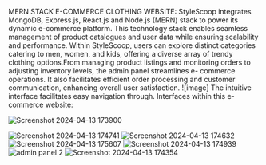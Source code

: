 MERN STACK E-COMMERCE CLOTHING WEBSITE: 
StyleScoop integrates MongoDB, Express.js, React.js and Node.js  (MERN) stack to power its dynamic e-commerce platform. This  technology stack enables seamless management of product  catalogues and user data while ensuring scalability and performance.
Within StyleScoop, users can explore distinct categories catering to  men, women, and kids, offering a diverse array of trendy clothing  options.From managing product listings and monitoring  orders to adjusting inventory levels, the admin panel streamlines e-  commerce operations. It also facilitates efficient order processing and  customer communication, enhancing overall user satisfaction. ![image]
The intuitive interface facilitates easy navigation through.
Interfaces within this e- commerce website:

![Screenshot 2024-04-13 173900](https://github.com/sam171002/E-commerce-clothing-website-using-MERN-stack/assets/135448018/a126b028-1b9f-4e9e-b0cb-7ae992cf7fa3)


![Screenshot 2024-04-13 174741](https://github.com/sam171002/E-commerce-clothing-website-using-MERN-stack/assets/135448018/12638504-0e73-4708-87db-a62694f0a2f9)
![Screenshot 2024-04-13 174632](https://github.com/sam171002/E-commerce-clothing-website-using-MERN-stack/assets/135448018/128a11ff-38b5-42ad-aa39-64764eab9625)
![Screenshot 2024-04-13 175607](https://github.com/sam171002/E-commerce-clothing-website-using-MERN-stack/assets/135448018/03f1f493-c217-4d6b-9339-00d15e79a662)
![Screenshot 2024-04-13 174939](https://github.com/sam171002/E-commerce-clothing-website-using-MERN-stack/assets/135448018/f4a8598a-1c25-4b19-af57-98a3481f3130)
![admin panel 2](https://github.com/sam171002/E-commerce-clothing-website-using-MERN-stack/assets/135448018/c5547a65-d88f-43ab-b3de-5bcfeab45fb3)
![Screenshot 2024-04-13 174354](https://github.com/sam171002/E-commerce-clothing-website-using-MERN-stack/assets/135448018/c9d0049f-1f69-458d-b79a-91ce21bb55b4)

